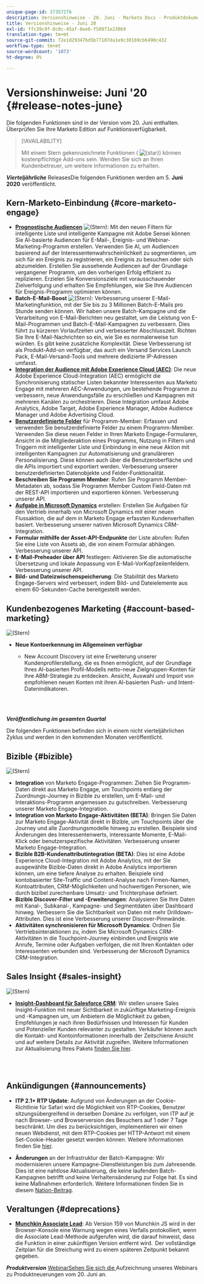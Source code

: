 ```yaml
---
unique-page-id: 37357276
description: Versionshinweise - 20. Juni - Marketo Docs - Produktdokumentation
title: Versionshinweise - Juni 20
exl-id: ffc39c9f-8c0c-45af-8ee6-f58971e230b9
translation-type: tm+mt
source-git-commit: 72e1d29347bd5b77107da1e9c30169cb6490c432
workflow-type: tm+mt
source-wordcount: '1073'
ht-degree: 0%

---
```


# Versionshinweise: Juni &#39;20 {#release-notes-june}

Die folgenden Funktionen sind in der Version vom 20. Juni enthalten. Überprüfen Sie Ihre Marketo Edition auf Funktionsverfügbarkeit.

>[!AVAILABILITY]
>
>Mit einem Stern gekennzeichnete Funktionen ( ![(star)](assets/star-yellow.svg)) können kostenpflichtige Add-ons sein. Wenden Sie sich an Ihren Kundenbetreuer, um weitere Informationen zu erhalten.

**_Vierteljährliche_** ReleasesDie folgenden Funktionen werden am 5.  **Juni 2020** veröffentlicht.

## Kern-Marketo-Einbindung {#core-marketo-engage}

* **[Prognostische Audiencen](https://experienceleague.adobe.com/docs/marketo/sky/predictive-audiences/getting-started-with-predictive-audiences.html?lang=en#predictive-audiences)** ![(Stern)](assets/star-yellow.svg): Mit den neuen Filtern für intelligente Liste und intelligente Kampagne mit Adobe Sensei können Sie AI-basierte Audiencen für E-Mail-, Ereignis- und Webinar-Marketing-Programm erstellen. Verwenden Sie AI, um Audiencen basierend auf der Interessentenwahrscheinlichkeit zu segmentieren, um sich für ein Ereignis zu registrieren, ein Ereignis zu besuchen oder sich abzumelden. Erstellen Sie aussehende Audiencen auf der Grundlage vergangener Programm, um den vorherigen Erfolg effizient zu replizieren. Erzielen Sie Konversionsziele mit vorausschauender Zielverfolgung und erhalten Sie Empfehlungen, wie Sie Ihre Audiencen für Ereignis-Programm optimieren können.
* **Batch-E-Mail-Boost** ![(Stern)](assets/star-yellow.svg): Verbesserung unserer E-Mail-Marketingfunktion, mit der Sie bis zu 3 Millionen Batch-E-Mails pro Stunde senden können. Wir haben unsere Batch-Kampagne und die Verarbeitung von E-Mail-Berichten neu gestaltet, um die Leistung von E-Mail-Programmen und Batch-E-Mail-Kampagnen zu verbessern. Dies führt zu kürzeren Vorlaufzeiten und verbesserter Abschlusszeit. Richten Sie Ihre E-Mail-Nachrichten so ein, wie Sie es normalerweise tun würden. Es gibt keine zusätzliche Komplexität. Diese Verbesserung ist als Produkt-Add-on verfügbar, das auch ein Versand Services Launch Pack, E-Mail-Versand-Tools und mehrere dedizierte IP-Adressen umfasst.
* **[Integration der Audience mit Adobe Experience Cloud (AEC)](/help/marketo/product-docs/core-marketo-concepts/smart-lists-and-static-lists/static-lists/send-a-list-to-adobe-experience-cloud.md)**: Die neue Adobe Experience Cloud-Integration (AEC) ermöglicht die Synchronisierung statischer Listen bekannter Interessenten aus Marketo Engage mit mehreren AEC-Anwendungen, um bestehende Programm zu verbessern, neue Anwendungsfälle zu erschließen und Kampagnen mit mehreren Kanälen zu orchestrieren. Diese Integration umfasst Adobe Analytics, Adobe Target, Adobe Experience Manager, Adobe Audience Manager und Adobe Advertising Cloud.
* **[Benutzerdefinierte Felder](/help/marketo/product-docs/core-marketo-concepts/programs/working-with-programs/program-member-custom-fields.md)** für Programm-Member: Erfassen und verwenden Sie benutzerdefinierte Felder zu einem Programm-Member. Verwenden Sie diese neuen Felder in Ihren Marketo Engage-Formularen, Ansicht in die Mitgliederaktion eines Programms, Nutzung in Filtern und Triggern mit intelligenter Liste und Einbindung in eine neue Aktion mit intelligenten Kampagnen zur Automatisierung und granuläreren Personalisierung. Diese können auch über die Benutzeroberfläche und die APIs importiert und exportiert werden. Verbesserung unserer benutzerdefinierten Datenobjekte und Felder-Funktionalität.
* **Beschreiben Sie Programm Member**: Rufen Sie Programm Member-Metadaten ab, sodass Sie Programm Member Custom Field-Daten mit der REST-API importieren und exportieren können. Verbesserung unserer API.
* **[Aufgabe in Microsoft Dynamics](/help/marketo/product-docs/core-marketo-concepts/smart-campaigns/microsoft-dynamics-flow-actions/create-task-in-microsoft.md)** erstellen: Erstellen Sie Aufgaben für den Vertrieb innerhalb von Microsoft Dynamics mit einer neuen Flussaktion, die auf dem in Marketo Engage erfassten Kundenverhalten basiert. Verbesserung unserer nativen Microsoft Dynamics CRM-Integration.
* **Formular mithilfe der Asset-API-Endpunkte** der Liste abrufen: Rufen Sie eine Liste von Assets ab, die von einem Formular abhängen. Verbesserung unserer API.
* **E-Mail-Preheader über API** festlegen: Aktivieren Sie die automatische Übersetzung und lokale Anpassung von E-Mail-VorKopfzeilenfeldern. Verbesserung unserer API.
* **Bild- und Dateizwischenspeicherung**: Die Stabilität des Marketo Engage-Servers wird verbessert, indem Bild- und Dateielemente aus einem 60-Sekunden-Cache bereitgestellt werden.

## Kundenbezogenes Marketing {#account-based-marketing}

![(Stern)](assets/star-yellow.svg)

* **Neue Kontoerkennung im Allgemeinen verfügbar**

   * New Account Discovery ist eine Erweiterung unserer Kundenprofilerstellung, die es Ihnen ermöglicht, auf der Grundlage Ihres AI-basierten Profil-Modells netto-neue Zielgruppen-Konten für Ihre ABM-Strategie zu entdecken. Ansicht, Auswahl und Import von empfohlenen neuen Konten mit ihren AI-basierten Push- und Intent-Datenindikatoren.

<br> 

**_Veröffentlichung im gesamten Quartal_**

Die folgenden Funktionen befinden sich in einem nicht vierteljährlichen Zyklus und werden in den kommenden Monaten veröffentlicht.

## Bizible {#bizible}

![(Stern)](assets/star-yellow.svg)

* **Integration** von Marketo Engage-Programmen: Ziehen Sie Programm-Daten direkt aus Marketo Engage, um Touchpoints entlang der Zuordnungs-Journey in Bizible zu erstellen, um E-Mail- und Interaktions-Programm angemessen zu gutschreiben. Verbesserung unserer Marketo Engage-Integration.
* **Integration von Marketo Engage-Aktivitäten (BETA)**: Bringen Sie Daten zur Marketo Engage-Aktivität direkt in Bizible, um Touchpoints über die Journey und alle Zuordnungsmodelle hinweg zu erstellen. Beispiele sind Änderungen des Interessentenwerts, interessante Momente, E-Mail-Klick oder benutzerspezifische Aktivitäten. Verbesserung unserer Marketo Engage-Integration.
* **Bizible B2B-Kundenattributintegration (BETA)**: Dies ist eine Adobe Experience Cloud-Integration mit Adobe Analytics, mit der Sie ausgewählte Bizible-Daten direkt in Adobe Analytics importieren können, um eine tiefere Analyse zu erhalten. Beispiele sind kontobasierter Site-Traffic und Content-Analyse nach Firmen-Namen, Kontoattributen, CRM-Möglichkeiten und hochwertigen Personen, wie durch bizibel zurechenbare Umsatz- und Trichterphase definiert.
* **Bizible Discover-Filter und -Erweiterungen**: Analysieren Sie Ihre Daten mit Kanal-, Subkanal-, Kampagne- und Segmentdaten über Dashboard hinweg. Verbessern Sie die Sichtbarkeit von Daten mit mehr Drilldown-Attributen. Dies ist eine Verbesserung unserer Discover-Pinnwände.
* **Aktivitäten synchronisieren für Microsoft Dynamics**: Ordnen Sie Vertriebsinteraktionen zu, indem Sie Microsoft Dynamics CRM-Aktivitäten in die Touchpoint-Journey einbinden und Ereignis wie Anrufe, Termine oder Aufgaben verfolgen, die mit Ihren Kontakten oder Interessenten verbunden sind. Verbesserung der Microsoft Dynamics CRM-Integration.

## Sales Insight {#sales-insight}

![(Stern)](assets/star-yellow.svg)

* **[Insight-Dashboard für Salesforce CRM](/help/marketo/product-docs/marketo-sales-insight/msi-for-salesforce/features/insights-dashboard-feature-overview.md)**: Wir stellen unsere Sales Insight-Funktion mit neuer Sichtbarkeit in zukünftige Marketing-Ereignis und -Kampagnen um, um Anbietern die Möglichkeit zu geben, Empfehlungen je nach ihren Bedürfnissen und Interessen für Kunden und Potenzieller Kunden relevanter zu gestalten. Verkäufer können auch die Kontakt- und Kontoinformationen innerhalb der Zeitschiene Ansicht und auf weitere Details zur Aktivität zugreifen. Weitere Informationen zur Aktualisierung Ihres Pakets [finden Sie hier](/help/marketo/product-docs/marketo-sales-insight/msi-for-salesforce/features/configuration-for-existing-customers.md).

<br> 

## Ankündigungen {#announcements}

* **ITP 2.1+ RTP Update**: Aufgrund von Änderungen an der Cookie-Richtlinie für Safari wird die Möglichkeit von RTP-Cookies, Benutzer sitzungsübergreifend in derselben Domäne zu verfolgen, von ITP auf je nach Browser- und Browserversion des Besuchers auf 1 oder 7 Tage beschränkt. Um dies zu berücksichtigen, implementieren wir einen neuen Webdienst, mit dem RTP-Cookies per HTTP-Antwort mit einem Set-Cookie-Header gesetzt werden können. Weitere Informationen finden Sie [hier](https://nation.marketo.com/t5/Knowledgebase/Browser-Cookie-Updates-How-Marketo-RTP-Is-Affected/ta-p/299603).

* **Änderungen** an der Infrastruktur der Batch-Kampagne: Wir modernisieren unsere Kampagne-Dienstleistungen bis zum Jahresende. Dies ist eine nahtlose Aktualisierung, die keine laufenden Batch-Kampagnen betrifft und keine Verhaltensänderung zur Folge hat. Es sind keine Maßnahmen erforderlich. Weitere Informationen finden Sie in diesem [Nation-Beitrag](https://nation.marketo.com/t5/Product-Documents/Batch-Campaign-Processing-Infrastructure-Update/ta-p/301374).

## Veraltungen {#deprecations}

* **[Munchkin Associate Lead](https://developers.marketo.com/blog/deprecation-of-munchkin-associate-lead-method/)**: Ab Version 159 von Munchkin JS wird in der Browser-Konsole eine Warnung wegen eines Verfalls protokolliert, wenn die Associate Lead-Methode aufgerufen wird, die darauf hinweist, dass die Funktion in einer zukünftigen Version entfernt wird.  Der vollständige Zeitplan für die Streichung wird zu einem späteren Zeitpunkt bekannt gegeben.

**_Produktversion_** [WebinarSehen Sie sich die ](https://engage.marketo.com/June-Release-2020-On-Demand.html) Aufzeichnung unseres Webinars zu Produktneuerungen vom 20. Juni an.
